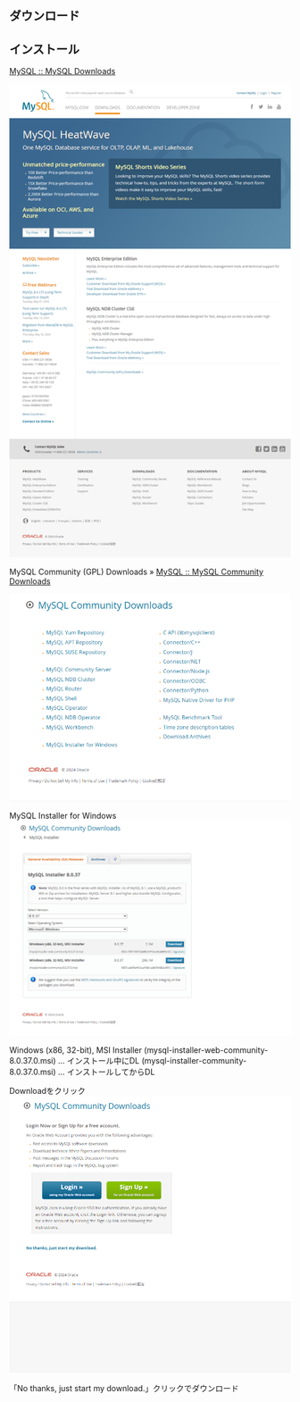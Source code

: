 
## ダウンロード


## インストール

[MySQL :: MySQL Downloads](https://www.mysql.com/downloads/)

![](images/img1714994742.png)

MySQL Community (GPL) Downloads »
[MySQL :: MySQL Community Downloads](https://dev.mysql.com/downloads/)

![](images/img1714995016.png)

MySQL Installer for Windows
![](images/img1714995820.png)

Windows (x86, 32-bit), MSI Installer
(mysql-installer-web-community-8.0.37.0.msi) … インストール中にDL
(mysql-installer-community-8.0.37.0.msi) … インストールしてからDL

Downloadをクリック
![](images/img1714996392.png)

「No thanks, just start my download.」クリックでダウンロード
